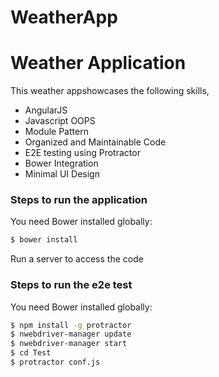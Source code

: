 # WeatherApp

# Weather Application

This weather appshowcases the following skills,

  - AngularJS
  - Javascript OOPS
  - Module Pattern
  - Organized and Maintainable Code
  - E2E testing using Protractor
  - Bower Integration
  - Minimal UI Design

### Steps to run the application
You need Bower installed globally:
```sh
$ bower install
```
Run a server to access the code

### Steps to run the e2e test
You need Bower installed globally:
```sh
$ npm install -g protractor
$ nwebdriver-manager update
$ nwebdriver-manager start
$ cd Test
$ protractor conf.js
```
